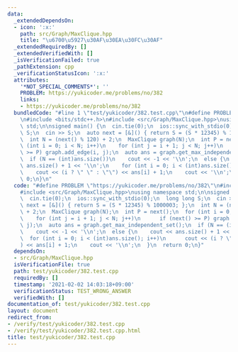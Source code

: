 ```yaml
---
data:
  _extendedDependsOn:
  - icon: ':x:'
    path: src/Graph/MaxClique.hpp
    title: "\u6700\u5927\u30AF\u30EA\u30FC\u30AF"
  _extendedRequiredBy: []
  _extendedVerifiedWith: []
  _isVerificationFailed: true
  _pathExtension: cpp
  _verificationStatusIcon: ':x:'
  attributes:
    '*NOT_SPECIAL_COMMENTS*': ''
    PROBLEM: https://yukicoder.me/problems/no/382
    links:
    - https://yukicoder.me/problems/no/382
  bundledCode: "#line 1 \"test/yukicoder/382.test.cpp\"\n#define PROBLEM \"https://yukicoder.me/problems/no/382\"\
    \n#include <bits/stdc++.h>\n#include <src/Graph/MaxClique.hpp>\nusing namespace\
    \ std;\n\nsigned main() {\n  cin.tie(0);\n  ios::sync_with_stdio(0);\n  long long\
    \ S;\n  cin >> S;\n  auto next = [&]() { return S = (S * 12345) % 1000003; };\n\
    \  int N = (next() % 120) + 2;\n  MaxClique graph(N);\n  int P = next();\n  for\
    \ (int i = 0; i < N; i++)\n    for (int j = i + 1; j < N; j++)\n      if (next()\
    \ >= P) graph.add_edge(i, j);\n  auto ans = graph.get_max_independent_set();\n\
    \  if (N == (int)ans.size())\n    cout << -1 << '\\n';\n  else {\n    cout <<\
    \ ans.size() + 1 << '\\n';\n    for (int i = 0; i < (int)ans.size(); i++)\n  \
    \    cout << (i ? \" \" : \"\") << ans[i] + 1;\n    cout << '\\n';\n  }\n  return\
    \ 0;\n}\n"
  code: "#define PROBLEM \"https://yukicoder.me/problems/no/382\"\n#include <bits/stdc++.h>\n\
    #include <src/Graph/MaxClique.hpp>\nusing namespace std;\n\nsigned main() {\n\
    \  cin.tie(0);\n  ios::sync_with_stdio(0);\n  long long S;\n  cin >> S;\n  auto\
    \ next = [&]() { return S = (S * 12345) % 1000003; };\n  int N = (next() % 120)\
    \ + 2;\n  MaxClique graph(N);\n  int P = next();\n  for (int i = 0; i < N; i++)\n\
    \    for (int j = i + 1; j < N; j++)\n      if (next() >= P) graph.add_edge(i,\
    \ j);\n  auto ans = graph.get_max_independent_set();\n  if (N == (int)ans.size())\n\
    \    cout << -1 << '\\n';\n  else {\n    cout << ans.size() + 1 << '\\n';\n  \
    \  for (int i = 0; i < (int)ans.size(); i++)\n      cout << (i ? \" \" : \"\"\
    ) << ans[i] + 1;\n    cout << '\\n';\n  }\n  return 0;\n}"
  dependsOn:
  - src/Graph/MaxClique.hpp
  isVerificationFile: true
  path: test/yukicoder/382.test.cpp
  requiredBy: []
  timestamp: '2021-02-02 14:03:18+09:00'
  verificationStatus: TEST_WRONG_ANSWER
  verifiedWith: []
documentation_of: test/yukicoder/382.test.cpp
layout: document
redirect_from:
- /verify/test/yukicoder/382.test.cpp
- /verify/test/yukicoder/382.test.cpp.html
title: test/yukicoder/382.test.cpp
---
```

